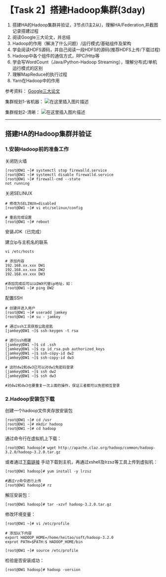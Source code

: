 
# 【Task 2】搭建Hadoop集群(3day)

1. 搭建HA的Hadoop集群并验证，3节点(1主2从)，理解HA/Federation,并截图记录搭建过程
2. 阅读Google三大论文，并总结
3. Hadoop的作用（解决了什么问题）/运行模式/基础组件及架构
4. 学会阅读HDFS源码，并自己阅读一段HDFS的源码(推荐HDFS上传/下载过程)
5. Hadoop中各个组件的通信方式，RPC/Http等
6. 学会写WordCount（Java/Python-Hadoop Streaming），理解分布式/单机运行模式的区别
7. 理解MapReduce的执行过程
8. Yarn在Hadoop中的作用

参考资料：
[Google三大论文](https://blog.csdn.net/w1573007/article/details/52966742)


集群规划1-省机器：
![在这里插入图片描述](https://img-blog.csdnimg.cn/2019042014023351.png?x-oss-process=image/watermark,type_ZmFuZ3poZW5naGVpdGk,shadow_10,text_aHR0cHM6Ly9ibG9nLmNzZG4ubmV0L0hlaXRhbzUyMDA=,size_16,color_FFFFFF,t_70)


集群规划2-清晰：
![在这里插入图片描述](https://img-blog.csdnimg.cn/20190420140245947.png?x-oss-process=image/watermark,type_ZmFuZ3poZW5naGVpdGk,shadow_10,text_aHR0cHM6Ly9ibG9nLmNzZG4ubmV0L0hlaXRhbzUyMDA=,size_16,color_FFFFFF,t_70)

---
## 搭建HA的Hadoop集群并验证  

### 1.安装Hadoop前的准备工作 
关闭防火墙
```
[root@DW1 ~]# systemctl stop firewalld.service
[root@DW1 ~]# systemctl disable firewalld.service
[root@DW1 ~]# firewall-cmd --state
not running
```

关闭SELINUX
```
# 修改为SELINUX=disabled
[root@DW1 ~]# vi etc/selinux/config

# 重启完成设置
[root@DW1 ~]# reboot
```
安装JDK（已完成）  
  
建立ip与主机名的联系
```
vi /etc/hosts

# 添加内容
192.168.xx.xxx DW1
192.168.xx.xxx DW2
192.168.xx.xxx DW3

#添加完成后可以以DWX代替ip地址，如：
[root@DW1 ~]# ping DW2
```
配置SSH
```
# 创建并进入用户
[root@DW1 ~]# useradd jamkey
[root@DW1 ~]# su - jamkey

# 通过ssh工具获取公匙密匙
[jamkey@DW1 ~]$ ssh-keygen -t rsa

# 进行ssh搭建
[jamkey@DW1 ~]$ cd .ssh
[jamkey@DW1 ~]$ cp id_rsa.pub authorized_keys
[jamkey@DW1 ~]$ ssh-copy-id dw2
[jamkey@DW1 ~]$ ssh-copy-id dw3

# 这时dw2和dw3已可以对dw1免密码登录
[jamkey@DW1 ~]$ ssh dw2
[jamkey@DW1 ~]$ ssh dw3

#对dw2和dw3也要重复一次上面的操作，保证三者都可以免密相互登录
```

### 2.Hadoop安装包下载  
创建一个hadoop文件夹存放安装包
```
[root@DW1 ~]# cd /usr
[root@DW1 ~]# mkdir hadoop
[root@DW1 ~]# cd hadoop
```

通过命令行在虚拟机上下载：

```
[root@DW1 hadoop]# wget http://apache.claz.org/hadoop/common/hadoop-3.2.0/hadoop-3.2.0.tar.gz
```
或者通过[下载链接](http://archive.apache.org/dist/hadoop/core/)  手动下载到主机，再通过xshell及lrzsz等工具上传到虚拟机：
```
[root@DW1 hadoop]# yum install -y lrzsz

#通过rz命令进行上传
[root@DW1 hadoop]# rz
```
解压安装包：
```
[root@DW1 hadoop]# tar -xzvf hadoop-3.2.0.tar.gz
```
修改环境变量：
```
[root@DW1 ~]# vi /etc/profile

# 添加以下内容
export HADOOP_HOME=/home/heitao/soft/hadoop-3.2.0
exprot PATH=$PATH:$ HADOOP_HOME/bin

[root@DW1 ~]# source /etc/profile
```
检验是否安装成功：
```
[root@DW1 hadoop]# hadoop -version
```
